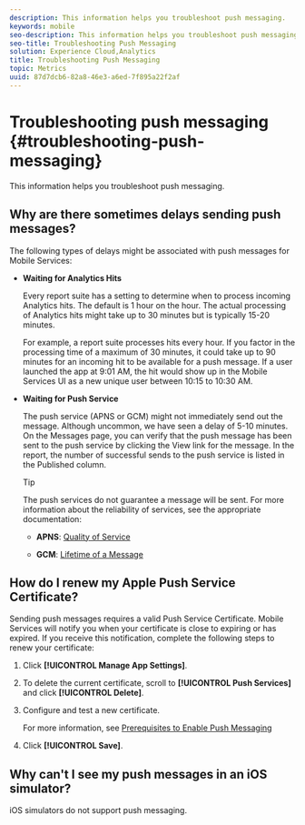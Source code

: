 ```yaml
---
description: This information helps you troubleshoot push messaging.
keywords: mobile
seo-description: This information helps you troubleshoot push messaging.
seo-title: Troubleshooting Push Messaging
solution: Experience Cloud,Analytics
title: Troubleshooting Push Messaging
topic: Metrics
uuid: 87d7dcb6-82a8-46e3-a6ed-7f895a22f2af
---
```


# Troubleshooting push messaging {#troubleshooting-push-messaging}

This information helps you troubleshoot push messaging.

## Why are there sometimes delays sending push messages?

The following types of delays might be associated with push messages for Mobile Services:

* **Waiting for Analytics Hits**

  Every report suite has a setting to determine when to process incoming Analytics hits. The default is 1 hour on the hour. The actual processing of Analytics hits might take up to 30 minutes but is typically 15-20 minutes.
  
  For example, a report suite processes hits every hour. If you factor in the processing time of a maximum of 30 minutes, it could take up to 90 minutes for an incoming hit to be available for a push message. If a user launched the app at 9:01 AM, the hit would show up in the Mobile Services UI as a new unique user between 10:15 to 10:30 AM.

* **Waiting for Push Service**
  
  The push service (APNS or GCM) might not immediately send out the message. Although uncommon, we have seen a delay of 5-10 minutes. On the Messages page, you can verify that the push message has been sent to the push service by clicking the View link for the message. In the report, the number of successful sends to the push service is listed in the Published column.
  
  >[!TIP]
  >
  >The push services do not guarantee a message will be sent. For more information about the reliability of services, see the appropriate documentation:
  >
  >* **APNS**: [Quality of Service](https://developer.apple.com/documentation/usernotifications)
  >
  >* **GCM**: [Lifetime of a Message](https://developers.google.com/cloud-messaging/concept-options)

## How do I renew my Apple Push Service Certificate?

Sending push messages requires a valid Push Service Certificate. Mobile Services will notify you when your certificate is close to expiring or has expired. If you receive this notification, complete the following steps to renew your certificate:

  1. Click **[!UICONTROL Manage App Settings]**.
  2. To delete the current certificate, scroll to **[!UICONTROL Push Services]** and click **[!UICONTROL Delete]**.
  3. Configure and test a new certificate.

     For more information, see [Prerequisites to Enable Push Messaging](/help/using/c-manage-app-settings/c-mob-confg-app/configure-push-messaging/prerequisites-push-messaging.md)

  4. Click **[!UICONTROL Save]**.

## Why can't I see my push messages in an iOS simulator?

  iOS simulators do not support push messaging.
